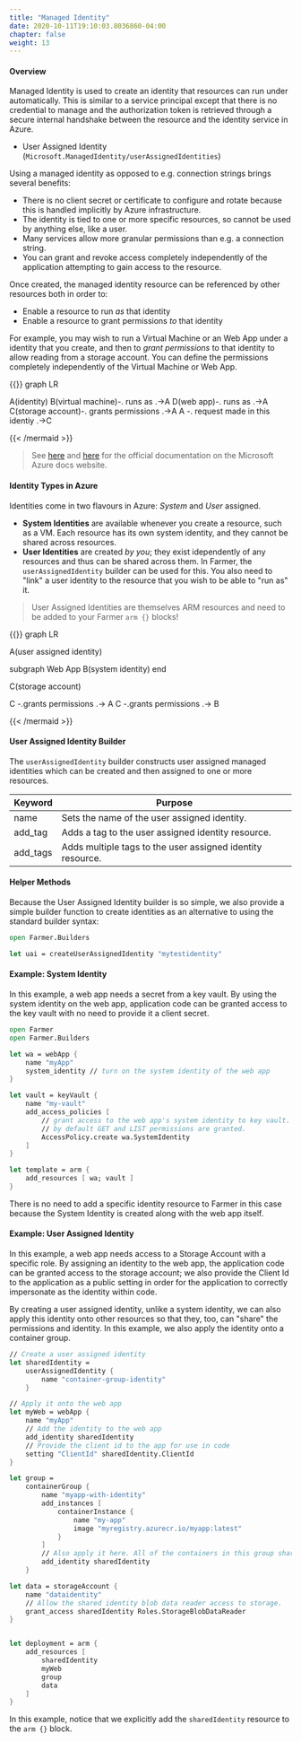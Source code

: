 ```yaml
---
title: "Managed Identity"
date: 2020-10-11T19:10:03.8036860-04:00
chapter: false
weight: 13
---
```


#### Overview
Managed Identity is used to create an identity that resources can run under automatically. This is similar to a service principal except that there is no credential to manage and the authorization token is retrieved through a secure internal handshake between the resource and the identity service in Azure.

* User Assigned Identity (`Microsoft.ManagedIdentity/userAssignedIdentities`)

Using a managed identity as opposed to e.g. connection strings brings several benefits:

* There is no client secret or certificate to configure and rotate because this is handled implicitly by Azure infrastructure.
* The identity is tied to one or more specific resources, so cannot be used by anything else, like a user.
* Many services allow more granular permissions than e.g. a connection string.
* You can grant and revoke access completely independently of the application attempting to gain access to the resource.

Once created, the managed identity resource can be referenced by other resources both in order to:

* Enable a resource to run *as* that identity
* Enable a resource to grant permissions *to* that identity

For example, you may wish to run a Virtual Machine or an Web App under a identity that you create, and then to *grant permissions* to that identity to allow reading from a storage account. You can define the permissions completely independently of the Virtual Machine or Web App.

{{<mermaid align="left">}}
graph LR

A(identity)
B(virtual machine)-. runs as .->A
D(web app)-. runs as .->A
C(storage account)-. grants permissions .->A
A -. request made in this identiy .->C

{{< /mermaid >}}

> See [here](https://docs.microsoft.com/en-us/azure/active-directory/managed-identities-azure-resources/overview) and [here](https://docs.microsoft.com/en-us/azure/app-service/overview-managed-identity) for the official documentation on the Microsoft Azure docs website.

#### Identity Types in Azure
Identities come in two flavours in Azure: *System* and *User* assigned.
* **System Identities** are available whenever you create a resource, such as a VM. Each resource has its own system identity, and they cannot be shared across resources.
* **User Identities** are created *by you*; they exist idependently of any resources and thus can be shared across them. In Farmer, the `userAssignedIdentity` builder can be used for this. You also need to "link" a user identity to the resource that you wish to be able to "run as" it.

> User Assigned Identities are themselves ARM resources and need to be added to your Farmer `arm {}` blocks!

{{<mermaid align="left">}}
graph LR

A(user assigned identity)

subgraph Web App
B(system identity)
end

C(storage account)

C -.grants permissions .-> A
C -.grants permissions .-> B

{{< /mermaid >}}

#### User Assigned Identity Builder
The `userAssignedIdentity` builder constructs user assigned managed identities which can be created and then assigned
to one or more resources.

| Keyword | Purpose |
|-|-|
| name | Sets the name of the user assigned identity. |
| add_tag | Adds a tag to the user assigned identity resource. |
| add_tags | Adds multiple tags to the user assigned identity resource. |

#### Helper Methods
Because the User Assigned Identity builder is so simple, we also provide a simple builder function to create identities as an alternative to using the standard builder syntax:

```fsharp
open Farmer.Builders

let uai = createUserAssignedIdentity "mytestidentity"
```

#### Example: System Identity
In this example, a web app needs a secret from a key vault. By using the system identity on the web app, application code can be granted access to the key vault with no need to provide it a client secret.

```fsharp
open Farmer
open Farmer.Builders

let wa = webApp {
    name "myApp"
    system_identity // turn on the system identity of the web app
}

let vault = keyVault {
    name "my-vault"
    add_access_policies [
        // grant access to the web app's system identity to key vault.
        // by default GET and LIST permissions are granted.
        AccessPolicy.create wa.SystemIdentity
    ]
}

let template = arm {
    add_resources [ wa; vault ]
}
```

There is no need to add a specific identity resource to Farmer in this case because the System Identity is created along with the web app itself.

#### Example: User Assigned Identity
In this example, a web app needs access to a Storage Account with a specific role. By assigning an identity to the web app, the application code can be granted access to the storage account; we also provide the Client Id to the application as a public setting in order for the application to correctly impersonate as the identity within code.

By creating a user assigned identity, unlike a system identity, we can also apply this identity onto other resources so that they, too, can "share" the permissions and identity. In this example, we also apply the identity onto a container group.

```fsharp
// Create a user assigned identity
let sharedIdentity =
    userAssignedIdentity {
        name "container-group-identity"
    }

// Apply it onto the web app
let myWeb = webApp {
    name "myApp"
    // Add the identity to the web app
    add_identity sharedIdentity
    // Provide the client id to the app for use in code
    setting "ClientId" sharedIdentity.ClientId
}

let group =
    containerGroup {
        name "myapp-with-identity"
        add_instances [
            containerInstance {
                name "my-app"
                image "myregistry.azurecr.io/myapp:latest"
            }
        ]
        // Also apply it here. All of the containers in this group share this managed identity.
        add_identity sharedIdentity
    }

let data = storageAccount {
    name "dataidentity"
    // Allow the shared identity blob data reader access to storage.
    grant_access sharedIdentity Roles.StorageBlobDataReader
}


let deployment = arm {
    add_resources [
        sharedIdentity
        myWeb
        group
        data
    ]
}
```

In this example, notice that we explicitly add the `sharedIdentity` resource to the `arm {}` block.